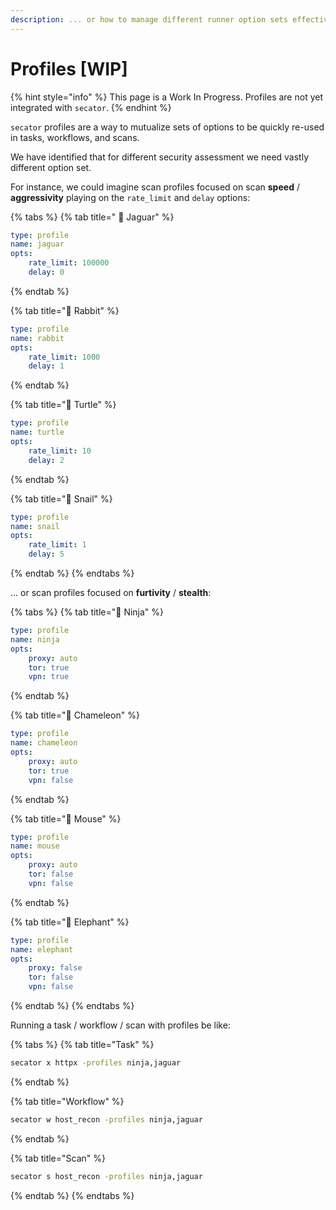 ```yaml
---
description: ... or how to manage different runner option sets effectively.
---
```


# Profiles \[WIP]

{% hint style="info" %}
This page is a Work In Progress. Profiles are not yet integrated with `secator`.
{% endhint %}

`secator` profiles are a way to mutualize sets of options to be quickly re-used in tasks, workflows, and scans.

We have identified that for different security assessment we need vastly different option set.

For instance, we could imagine scan profiles focused on scan **speed** / **aggressivity** playing on the `rate_limit` and `delay` options:

{% tabs %}
{% tab title=" 🐆 Jaguar" %}
```yaml
type: profile
name: jaguar
opts:
    rate_limit: 100000
    delay: 0
```
{% endtab %}

{% tab title="🐇 Rabbit" %}
```yaml
type: profile
name: rabbit
opts:
    rate_limit: 1000
    delay: 1
```
{% endtab %}

{% tab title="🐢 Turtle" %}
```yaml
type: profile
name: turtle
opts:
    rate_limit: 10
    delay: 2
```
{% endtab %}

{% tab title="🐌 Snail" %}
```yaml
type: profile
name: snail
opts:
    rate_limit: 1
    delay: 5
```
{% endtab %}
{% endtabs %}

... or scan profiles focused on **furtivity** / **stealth**:

{% tabs %}
{% tab title="🥷  Ninja" %}
```yaml
type: profile
name: ninja
opts:
    proxy: auto
    tor: true
    vpn: true
```
{% endtab %}

{% tab title="🦎 Chameleon" %}
```yaml
type: profile
name: chameleon
opts:
    proxy: auto
    tor: true
    vpn: false
```
{% endtab %}

{% tab title="🐁 Mouse" %}
```yaml
type: profile
name: mouse
opts:
    proxy: auto
    tor: false
    vpn: false
```
{% endtab %}

{% tab title="🐘 Elephant" %}
```yaml
type: profile
name: elephant
opts:
    proxy: false
    tor: false
    vpn: false
```
{% endtab %}
{% endtabs %}

Running a task / workflow / scan with profiles be like:

{% tabs %}
{% tab title="Task" %}
```bash
secator x httpx -profiles ninja,jaguar
```
{% endtab %}

{% tab title="Workflow" %}
```bash
secator w host_recon -profiles ninja,jaguar
```
{% endtab %}

{% tab title="Scan" %}
```bash
secator s host_recon -profiles ninja,jaguar
```
{% endtab %}
{% endtabs %}

